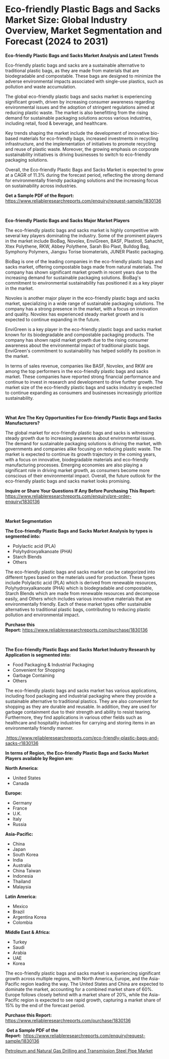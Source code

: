<p><h1>Eco-friendly Plastic Bags and Sacks Market Size: Global Industry Overview, Market Segmentation and Forecast (2024 to 2031)</h1></p><p><strong>Eco-friendly Plastic Bags and Sacks Market Analysis and Latest Trends</strong></p>
<p><p>Eco-friendly plastic bags and sacks are a sustainable alternative to traditional plastic bags, as they are made from materials that are biodegradable and compostable. These bags are designed to minimize the adverse environmental impacts associated with single-use plastics, such as pollution and waste accumulation. </p><p>The global eco-friendly plastic bags and sacks market is experiencing significant growth, driven by increasing consumer awareness regarding environmental issues and the adoption of stringent regulations aimed at reducing plastic waste. The market is also benefitting from the rising demand for sustainable packaging solutions across various industries, including retail, food & beverage, and healthcare.</p><p>Key trends shaping the market include the development of innovative bio-based materials for eco-friendly bags, increased investments in recycling infrastructure, and the implementation of initiatives to promote recycling and reuse of plastic waste. Moreover, the growing emphasis on corporate sustainability initiatives is driving businesses to switch to eco-friendly packaging solutions.</p><p>Overall, the Eco-friendly Plastic Bags and Sacks Market is expected to grow at a CAGR of 11.3% during the forecast period, reflecting the strong demand for environmentally friendly packaging solutions and the increasing focus on sustainability across industries.</p></p>
<p><strong>Get a Sample PDF of the Report:&nbsp;</strong> <a href="https://www.reliableresearchreports.com/enquiry/request-sample/1830136">https://www.reliableresearchreports.com/enquiry/request-sample/1830136</a></p>
<p>&nbsp;</p>
<p><strong>Eco-friendly Plastic Bags and Sacks Major Market Players</strong></p>
<p><p>The eco-friendly plastic bags and sacks market is highly competitive with several key players dominating the industry. Some of the prominent players in the market include BioBag, Novolex, EnviGreen, BASF, Plastiroll, Sahachit, Xtex Polythene, RKW, Abbey Polythene, Sarah Bio Plast, Bulldog Bag, Symphony Polymers, Jiangsu Torise biomaterials, JUNER Plastic packaging.</p><p>BioBag is one of the leading companies in the eco-friendly plastic bags and sacks market, offering compostable bags made from natural materials. The company has shown significant market growth in recent years due to the increasing demand for sustainable packaging solutions. BioBag's commitment to environmental sustainability has positioned it as a key player in the market.</p><p>Novolex is another major player in the eco-friendly plastic bags and sacks market, specializing in a wide range of sustainable packaging solutions. The company has a strong presence in the market, with a focus on innovation and quality. Novolex has experienced steady market growth and is expected to continue expanding in the future.</p><p>EnviGreen is a key player in the eco-friendly plastic bags and sacks market known for its biodegradable and compostable packaging products. The company has shown rapid market growth due to the rising consumer awareness about the environmental impact of traditional plastic bags. EnviGreen's commitment to sustainability has helped solidify its position in the market.</p><p>In terms of sales revenue, companies like BASF, Novolex, and RKW are among the top performers in the eco-friendly plastic bags and sacks market. These companies have reported strong financial performance and continue to invest in research and development to drive further growth. The market size of the eco-friendly plastic bags and sacks industry is expected to continue expanding as consumers and businesses increasingly prioritize sustainability.</p></p>
<p>&nbsp;</p>
<p><strong>What Are The Key Opportunities For Eco-friendly Plastic Bags and Sacks Manufacturers?</strong></p>
<p><p>The global market for eco-friendly plastic bags and sacks is witnessing steady growth due to increasing awareness about environmental issues. The demand for sustainable packaging solutions is driving the market, with governments and companies alike focusing on reducing plastic waste. The market is expected to continue its growth trajectory in the coming years, with a focus on innovative, biodegradable materials and eco-friendly manufacturing processes. Emerging economies are also playing a significant role in driving market growth, as consumers become more conscious of their environmental impact. Overall, the future outlook for the eco-friendly plastic bags and sacks market looks promising.</p></p>
<p><strong>Inquire or Share Your Questions If Any Before Purchasing This Report:</strong> <a href="https://www.reliableresearchreports.com/enquiry/pre-order-enquiry/1830136">https://www.reliableresearchreports.com/enquiry/pre-order-enquiry/1830136</a></p>
<p>&nbsp;</p>
<p><strong>Market Segmentation</strong></p>
<p><strong>The Eco-friendly Plastic Bags and Sacks Market Analysis by types is segmented into:</strong></p>
<p><ul><li>Polylactic acid (PLA)</li><li>Polyhydroxyalkanoate (PHA)</li><li>Starch Blends</li><li>Others</li></ul></p>
<p><p>The eco-friendly plastic bags and sacks market can be categorized into different types based on the materials used for production. These types include Polylactic acid (PLA) which is derived from renewable resources, Polyhydroxyalkanoate (PHA) which is biodegradable and compostable, Starch Blends which are made from renewable resources and decompose easily, and Others which includes various innovative materials that are environmentally friendly. Each of these market types offer sustainable alternatives to traditional plastic bags, contributing to reducing plastic pollution and environmental impact.</p></p>
<p><strong>Purchase this Report:&nbsp;</strong><a href="https://www.reliableresearchreports.com/purchase/1830136">https://www.reliableresearchreports.com/purchase/1830136</a></p>
<p>&nbsp;</p>
<p><strong>The Eco-friendly Plastic Bags and Sacks Market Industry Research by Application is segmented into:</strong></p>
<p><ul><li>Food Packaging & Industrial Packaging</li><li>Convenient for Shopping</li><li>Garbage Containing</li><li>Others</li></ul></p>
<p><p>The eco-friendly plastic bags and sacks market has various applications, including food packaging and industrial packaging where they provide a sustainable alternative to traditional plastics. They are also convenient for shopping as they are durable and reusable. In addition, they are used for garbage containment due to their strength and ability to resist tearing. Furthermore, they find applications in various other fields such as healthcare and hospitality industries for carrying and storing items in an environmentally friendly manner.</p></p>
<p><a href="https://www.reliableresearchreports.com/eco-friendly-plastic-bags-and-sacks-r1830136">&nbsp;https://www.reliableresearchreports.com/eco-friendly-plastic-bags-and-sacks-r1830136</a></p>
<p><strong>In terms of Region, the Eco-friendly Plastic Bags and Sacks Market Players available by Region are:</strong></p>
<p>
    <p> <strong> North America: </strong>
        <ul>
            <li>United States</li>
            <li>Canada</li>
        </ul>
        </p> 
    <p> <strong> Europe: </strong>
        <ul>
            <li>Germany</li>
            <li>France</li>
            <li>U.K.</li>
            <li>Italy</li>
            <li>Russia</li>
        </ul>
        </p> 
    <p> <strong> Asia-Pacific: </strong>
        <ul>
            <li>China</li>
            <li>Japan</li>
            <li>South Korea</li>
            <li>India</li>
            <li>Australia</li>
            <li>China Taiwan</li>
            <li>Indonesia</li>
            <li>Thailand</li>
            <li>Malaysia</li>
        </ul>
        </p> 
    <p> <strong> Latin America: </strong>
        <ul>
            <li>Mexico</li>
            <li>Brazil</li>
            <li>Argentina Korea</li>
            <li>Colombia</li>
        </ul>
        </p> 
    <p> <strong> Middle East & Africa: </strong>
        <ul>
            <li>Turkey</li>
            <li>Saudi</li>
            <li>Arabia</li>
            <li>UAE</li>
            <li>Korea</li>
        </ul>
    </p>
    </p>
<p><p>The eco-friendly plastic bags and sacks market is experiencing significant growth across multiple regions, with North America, Europe, and the Asia-Pacific region leading the way. The United States and China are expected to dominate the market, accounting for a combined market share of 60%. Europe follows closely behind with a market share of 20%, while the Asia-Pacific region is expected to see rapid growth, capturing a market share of 15% by the end of the forecast period.</p></p>
<p><strong>Purchase this Report: </strong><a href="https://www.reliableresearchreports.com/purchase/1830136">https://www.reliableresearchreports.com/purchase/1830136</a></p>
<p>&nbsp;<strong>Get a Sample PDF of the Report:&nbsp;&nbsp;</strong><a href="https://www.reliableresearchreports.com/enquiry/request-sample/1830136">https://www.reliableresearchreports.com/enquiry/request-sample/1830136</a></p>
<p><strong></strong></p>
<p><p><a href="https://github.com/jaidynmorantestelletmjzya/Market-Research-Report-List-3/blob/main/petroleum-and-natural-gas-drilling-and-transmission-steel-pipe-market.md">Petroleum and Natural Gas Drilling and Transmission Steel Pipe Market</a></p></p>